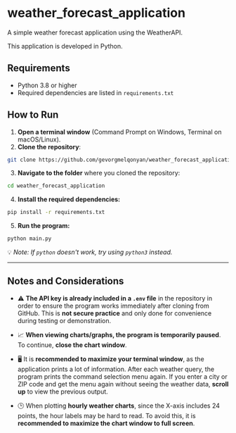 # weather_forecast_application

A simple weather forecast application using the WeatherAPI.

This application is developed in Python.

## Requirements

- Python 3.8 or higher  
- Required dependencies are listed in `requirements.txt`

## How to Run

1. **Open a terminal window** (Command Prompt on Windows, Terminal on macOS/Linux).
2. **Clone the repository**:

```bash
git clone https://github.com/gevorgmelqonyan/weather_forecast_application.git
```

3. **Navigate to the folder** where you cloned the repository:

```bash
cd weather_forecast_application
```

4. **Install the required dependencies:**

```bash
pip install -r requirements.txt
```

5. **Run the program:**

```bash
python main.py
```

💡 *Note: If `python` doesn't work, try using `python3` instead.*

---

## Notes and Considerations

- ⚠️ **The API key is already included in a `.env` file** in the repository in order to ensure the program works immediately after cloning from GitHub. This is **not secure practice** and only done for convenience during testing or demonstration.

- 📈 **When viewing charts/graphs, the program is temporarily paused**. To continue, **close the chart window**.

- 🖥️ It is **recommended to maximize your terminal window**, as the application prints a lot of information. After each weather query, the program prints the command selection menu again. If you enter a city or ZIP code and get the menu again without seeing the weather data, **scroll up** to view the previous output.

- 🕒 When plotting **hourly weather charts**, since the X-axis includes 24 points, the hour labels may be hard to read. To avoid this, it is **recommended to maximize the chart window to full screen**.
